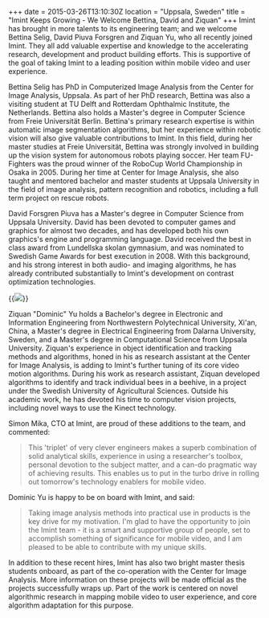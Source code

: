 +++
date = 2015-03-26T13:10:30Z
location = "Uppsala, Sweden"
title = "Imint Keeps Growing - We Welcome Bettina, David and Ziquan"
+++
Imint has brought in more talents to its engineering team; and we welcome Bettina Selig, David Piuva Forsgren and Ziquan Yu, who all recently joined Imint. They all add valuable expertise and knowledge to the accelerating research, development and product building efforts. This is supportive of the goal of taking Imint to a leading position within mobile video and user experience.<!--more-->

Bettina Selig has PhD in Computerized Image Analysis from the Center for Image Analysis, Uppsala. As part of her PhD research, Bettina was also a visiting student at TU Delft and Rotterdam Ophthalmic Institute, the Netherlands. Bettina also holds a Master's degree in Computer Science from Freie Universität Berlin. Bettina's primary research expertise is within automatic image segmentation algorithms, but her experience within robotic vision will also give valuable contributions to Imint. In this field, during her master studies at Freie Universität, Bettina was strongly involved in building up the vision system for autonomous robots playing soccer. Her team FU-Fighters was the proud winner of the RoboCup World Championship in Osaka in 2005. During her time at Center for Image Analysis, she also taught and mentored bachelor and master students at Uppsala University in the field of image analysis, pattern recognition and robotics, including a full term project on rescue robots.

David Forsgren Piuva has a Master's degree in Computer Science from Uppsala University. David has been devoted to computer games and graphics for almost two decades, and has developed both his own graphics's engine and programming language. David received the best in class award from Lundellska skolan gymnasium, and was nominated to Swedish Game Awards for best execution in 2008. With this background, and his strong interest in both audio- and imaging algorithms, he has already contributed substantially to Imint's development on contrast optimization technologies.

{{<img src="bettina-david-and-ziquan.jpg" caption="Ziquan Yu, Bettina Selig and David Forsgren Piuva">}}

Ziquan "Dominic" Yu holds a Bachelor's degree in Electronic and Information Engineering from Northwestern Polytechnical University, Xi'an, China, a Master's degree in Electrical Engineering from Dalarna University, Sweden, and a Master's degree in Computational Science from Uppsala University. Ziquan's experience in object identification and tracking methods and algorithms, honed in his as research assistant at the Center for Image Analysis, is adding to Imint's further tuning of its core video motion algorithms. During his work as research assistant, Ziquan developed algorithms to identify and track individual bees in a beehive, in a project under the Swedish University of Agricultural Sciences. Outside his academic work, he has devoted his time to computer vision projects, including novel ways to use the Kinect technology.

Simon Mika, CTO at Imint, are proud of these additions to the team, and commented:

>This 'triplet' of very clever engineers makes a superb combination of solid analytical skills, experience in using a researcher's toolbox, personal devotion to the subject matter, and a can-do pragmatic way of achieving results. This enables us to put in the turbo drive in rolling out tomorrow's technology enablers for mobile video.

Dominic Yu is happy to be on board with Imint, and said:

>Taking image analysis methods into practical use in products is the key drive for my motivation. I'm glad to have the opportunity to join the Imint team - it is a smart and supportive group of people, set to accomplish something of significance for mobile video, and I am pleased to be able to contribute with my unique skills.

In addition to these recent hires, Imint has also two bright master thesis students onboard, as part of the co-operation with the Center for Image Analysis. More information on these projects will be made official as the projects successfully wraps up. Part of the work is centered on novel algorithmic research in mapping mobile video to user experience, and core algorithm adaptation for this purpose.

